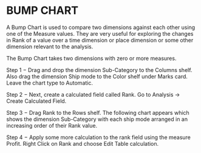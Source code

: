 # BUMP CHART
A Bump Chart is used to compare two dimensions against each other using one of the Measure values. They are very useful for exploring the changes in Rank of a value over a time dimension or place dimension or some other dimension relevant to the analysis.

The Bump Chart takes two dimensions with zero or more measures.

Step 1 − Drag and drop the dimension Sub-Category to the Columns shelf. Also drag the dimension Ship mode to the Color shelf under Marks card. Leave the chart type to Automatic.

Step 2 − Next, create a calculated field called Rank. Go to Analysis → Create Calculated Field. 

Step 3 − Drag Rank to the Rows shelf. The following chart appears which shows the dimension Sub-Category with each ship mode arranged in an increasing order of their Rank value.

Step 4 − Apply some more calculation to the rank field using the measure Profit. Right Click on Rank and choose Edit Table calculation.

